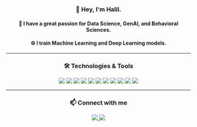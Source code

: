 <div align="center">
  <p>
    <h3>👋 Hey, I'm Halil.</h3>
    <h4>🧠 I have a great passion for Data Science, GenAI, and Behavioral Sciences.</h4>
    <h4>⚙️ I train Machine Learning and Deep Learning models.</h4>
  </p>
</div>
 
---
<h3 align="center">🛠️ Technologies & Tools</h3>

<p align="center">
  <img src="https://img.shields.io/badge/Python-3776AB?logo=python&logoColor=white&style=flat" />
  <img src="https://img.shields.io/badge/SQL-4479A1?logo=postgresql&logoColor=white&style=flat" />
  <img src="https://img.shields.io/badge/Numpy-013243?logo=numpy&logoColor=white&style=flat" />
  <img src="https://img.shields.io/badge/Pandas-150458?logo=pandas&logoColor=white&style=flat" />
  <img src="https://img.shields.io/badge/Polars-CD792C?style=flat&logo=polars&logoColor=white" />
  <img src="https://img.shields.io/badge/Scikit--Learn-F7931E?logo=scikit-learn&logoColor=white&style=flat" />
  <img src="https://img.shields.io/badge/TensorFlow-FF6F00?logo=tensorflow&logoColor=white&style=flat" />
  <img src="https://img.shields.io/badge/Keras-D00000?logo=keras&logoColor=white&style=flat" />
  <img src="https://img.shields.io/badge/Apache_Spark-E25A1C?logo=apachespark&logoColor=white&style=flat" />
  <img src="https://img.shields.io/badge/Docker-2496ED?logo=docker&logoColor=white&style=flat" />
  <img src="https://img.shields.io/badge/MLflow-0194E2?style=flat&logo=mlflow&logoColor=white" />
</p>

---

<h3 align="center">📫 Connect with me</h3>

<p align="center">
  <a href="https://www.linkedin.com/in/haliluzmez" target="_blank">
    <img src="https://img.shields.io/badge/LinkedIn-0A66C2?logo=linkedin&logoColor=white&style=flat" />
  </a>
  <a href="https://www.kaggle.com/halilzmez" target="_blank">
    <img src="https://img.shields.io/badge/Kaggle-20BEFF?logo=kaggle&logoColor=white&style=flat" />
  </a>
</p>
